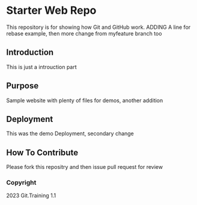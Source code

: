 # Starter Web Repo

This repository is for showing how Git and GitHub work.  ADDING A line for rebase example, then more change from myfeature branch too

## Introduction

This is just a introuction part

## Purpose

Sample website with plenty of files for demos, another addition

## Deployment

This was the demo Deployment, secondary change

## How To Contribute

Please fork this repositry and then issue pull request for review

### Copyright

2023 Git.Training 1.1
